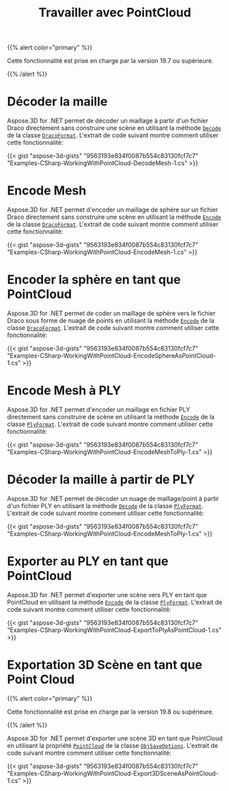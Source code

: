 ﻿---
title: Travailler avec PointCloud
type: docs
weight: 150
url: /fr/net/working-with-pointcloud/
description: Aspose.3D for .NET permet de décoder un maillage à partir d'un fichier Draco directement sans construire une scène en utilisant la méthode Decode de la classe DracoFormat.
---
{{% alert color="primary" %}} 

Cette fonctionnalité est prise en charge par la version 19.7 ou supérieure.

{{% /alert %}} 
# **Décoder la maille**
Aspose.3D for .NET permet de décoder un maillage à partir d'un fichier Draco directement sans construire une scène en utilisant la méthode [`Decode`](https://reference.aspose.com/net/3d/aspose.threed.formats.dracoformat/decode/methods/1) de la classe [`DracoFormat`](https://reference.aspose.com/net/3d/aspose.threed.formats/dracoformat). L'extrait de code suivant montre comment utiliser cette fonctionnalité:



{{< gist "aspose-3d-gists" "9563193e834f0087b554c83130fcf7c7" "Examples-CSharp-WorkingWithPointCloud-DecodeMesh-1.cs" >}}
# **Encode Mesh**
Aspose.3D for .NET permet d'encoder un maillage de sphère sur un fichier Draco directement sans construire une scène en utilisant la méthode [`Encode`](https://reference.aspose.com/net/3d/aspose.threed.formats.dracoformat/encode/methods/2) de la classe [`DracoFormat`](https://reference.aspose.com/net/3d/aspose.threed.formats/dracoformat). L'extrait de code suivant montre comment utiliser cette fonctionnalité:



{{< gist "aspose-3d-gists" "9563193e834f0087b554c83130fcf7c7" "Examples-CSharp-WorkingWithPointCloud-EncodeMesh-1.cs" >}}
# **Encoder la sphère en tant que PointCloud**
Aspose.3D for .NET permet de coder un maillage de sphère vers le fichier Draco sous forme de nuage de points en utilisant la méthode [`Encode`](https://reference.aspose.com/net/3d/aspose.threed.formats.dracoformat/encode/methods/2) de la classe [`DracoFormat`](https://reference.aspose.com/net/3d/aspose.threed.formats/dracoformat). L'extrait de code suivant montre comment utiliser cette fonctionnalité:



{{< gist "aspose-3d-gists" "9563193e834f0087b554c83130fcf7c7" "Examples-CSharp-WorkingWithPointCloud-EncodeSphereAsPointCloud-1.cs" >}}
# **Encode Mesh à PLY**
Aspose.3D for .NET permet d'encoder un maillage en fichier PLY directement sans construire de scène en utilisant la méthode [`Encode`](https://reference.aspose.com/net/3d/aspose.threed.formats.plyformat/encode/methods/1) de la classe [`PlyFormat`](https://reference.aspose.com/net/3d/aspose.threed.formats/plyformat). L'extrait de code suivant montre comment utiliser cette fonctionnalité:



{{< gist "aspose-3d-gists" "9563193e834f0087b554c83130fcf7c7" "Examples-CSharp-WorkingWithPointCloud-EncodeMeshToPly-1.cs" >}}
# **Décoder la maille à partir de PLY**
Aspose.3D for .NET permet de décoder un nuage de maillage/point à partir d'un fichier PLY en utilisant la méthode [`Decode`](https://reference.aspose.com/net/3d/aspose.threed.formats.plyformat/decode/methods/1) de la classe [`PlyFormat`](https://reference.aspose.com/net/3d/aspose.threed.formats/plyformat). L'extrait de code suivant montre comment utiliser cette fonctionnalité:



{{< gist "aspose-3d-gists" "9563193e834f0087b554c83130fcf7c7" "Examples-CSharp-WorkingWithPointCloud-EncodeMeshToPly-1.cs" >}}
# **Exporter au PLY en tant que PointCloud**
Aspose.3D for .NET permet d'exporter une scène vers PLY en tant que PointCloud en utilisant la méthode [`Encode`](https://reference.aspose.com/net/3d/aspose.threed.formats.plyformat/encode/methods/1) de la classe [`PlyFormat`](https://reference.aspose.com/net/3d/aspose.threed.formats/plyformat). L'extrait de code suivant montre comment utiliser cette fonctionnalité:



{{< gist "aspose-3d-gists" "9563193e834f0087b554c83130fcf7c7" "Examples-CSharp-WorkingWithPointCloud-ExportToPlyAsPointCloud-1.cs" >}}
# **Exportation 3D Scène en tant que Point Cloud**
{{% alert color="primary" %}} 

Cette fonctionnalité est prise en charge par la version 19.8 ou supérieure.

{{% /alert %}} 

Aspose.3D for .NET permet d'exporter une scène 3D en tant que PointCloud en utilisant la propriété [`PointCloud`](https://reference.aspose.com/net/3d/aspose.threed.formats/objsaveoptions/properties/pointcloud) de la classe [`ObjSaveOptions`](https://reference.aspose.com/net/3d/aspose.threed.formats/objsaveoptions). L'extrait de code suivant montre comment utiliser cette fonctionnalité:

{{< gist "aspose-3d-gists" "9563193e834f0087b554c83130fcf7c7" "Examples-CSharp-WorkingWithPointCloud-Export3DSceneAsPointCloud-1.cs" >}}
